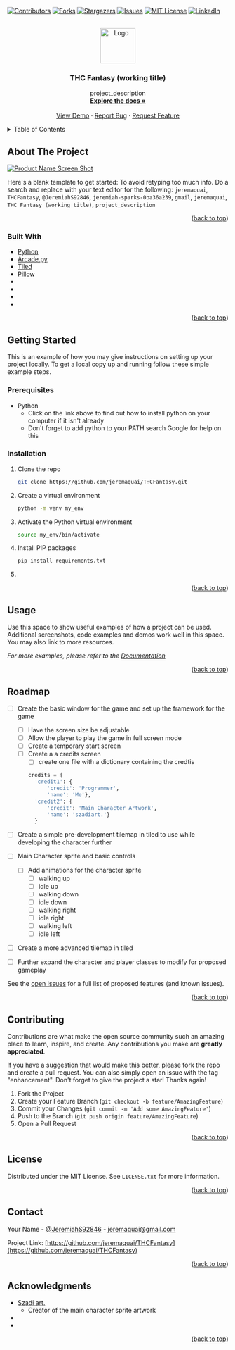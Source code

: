 <div id="top"></div>
<!--
*** Thanks for checking out the Best-README-Template. If you have a suggestion
*** that would make this better, please fork the repo and create a pull request
*** or simply open an issue with the tag "enhancement".
*** Don't forget to give the project a star!
*** Thanks again! Now go create something AMAZING! :D
-->



<!-- PROJECT SHIELDS -->
<!--
*** I'm using markdown "reference style" links for readability.
*** Reference links are enclosed in brackets [ ] instead of parentheses ( ).
*** See the bottom of this document for the declaration of the reference variables
*** for contributors-url, forks-url, etc. This is an optional, concise syntax you may use.
*** https://www.markdownguide.org/basic-syntax/#reference-style-links
-->
[![Contributors][contributors-shield]][contributors-url]
[![Forks][forks-shield]][forks-url]
[![Stargazers][stars-shield]][stars-url]
[![Issues][issues-shield]][issues-url]
[![MIT License][license-shield]][license-url]
[![LinkedIn][linkedin-shield]][linkedin-url]



<!-- PROJECT LOGO -->
<br />
<div align="center">
  <a href="https://github.com/jeremaquai/THCFantasy">
    <img src="images/logo.png" alt="Logo" width="80" height="80">
  </a>

<h3 align="center">THC Fantasy (working title)</h3>

  <p align="center">
    project_description
    <br />
    <a href="https://github.com/jeremaquai/THCFantasy"><strong>Explore the docs »</strong></a>
    <br />
    <br />
    <a href="https://github.com/jeremaquai/THCFantasy">View Demo</a>
    ·
    <a href="https://github.com/jeremaquai/THCFantasy/issues">Report Bug</a>
    ·
    <a href="https://github.com/jeremaquai/THCFantasy/issues">Request Feature</a>
  </p>
</div>



<!-- TABLE OF CONTENTS -->
<details>
  <summary>Table of Contents</summary>
  <ol>
    <li>
      <a href="#about-the-project">About The Project</a>
      <ul>
        <li><a href="#built-with">Built With</a></li>
      </ul>
    </li>
    <li>
      <a href="#getting-started">Getting Started</a>
      <ul>
        <li><a href="#prerequisites">Prerequisites</a></li>
        <li><a href="#installation">Installation</a></li>
      </ul>
    </li>
    <li><a href="#usage">Usage</a></li>
    <li><a href="#roadmap">Roadmap</a></li>
    <li><a href="#contributing">Contributing</a></li>
    <li><a href="#license">License</a></li>
    <li><a href="#contact">Contact</a></li>
    <li><a href="#acknowledgments">Acknowledgments</a></li>
  </ol>
</details>



<!-- ABOUT THE PROJECT -->
## About The Project

[![Product Name Screen Shot][product-screenshot]](https://example.com)

Here's a blank template to get started: To avoid retyping too much info. Do a search and replace with your text editor for the following: `jeremaquai`, `THCFantasy`, `@JeremiahS92846`, `jeremiah-sparks-0ba36a239`, `gmail`, `jeremaquai`, `THC Fantasy (working title)`, `project_description`

<p align="right">(<a href="#top">back to top</a>)</p>



### Built With

* [Python](https://www.python.org/)
* [Arcade.py](https://api.arcade.academy/en/latest/)
* [Tiled](http://www.mapeditor.org/)
* [Pillow](https://pypi.org/project/pillow/)
* []()
* []()
* []()
* []()

<p align="right">(<a href="#top">back to top</a>)</p>



<!-- GETTING STARTED -->
## Getting Started

This is an example of how you may give instructions on setting up your project locally.
To get a local copy up and running follow these simple example steps.

### Prerequisites


* Python
  * Click on the link above to find out how to install python on your computer if it isn't already
  * Don't forget to add python to your PATH search Google for help on this

### Installation

1. Clone the repo
   ```sh
   git clone https://github.com/jeremaquai/THCFantasy.git
   ```
2. Create a virtual environment
    ```bash
    python -m venv my_env
    ```
3. Activate the Python virtual environment
    ```bash
    source my_env/bin/activate
    ```
4. Install PIP packages
   ```sh
   pip install requirements.txt
   ```
5. 

<p align="right">(<a href="#top">back to top</a>)</p>



<!-- USAGE EXAMPLES -->
## Usage

Use this space to show useful examples of how a project can be used. Additional screenshots, code examples and demos work well in this space. You may also link to more resources.

_For more examples, please refer to the [Documentation](https://example.com)_

<p align="right">(<a href="#top">back to top</a>)</p>



<!-- ROADMAP -->
## Roadmap

- [ ] Create the basic window for the game and set up the framework for the game
    - [ ] Have the screen size be adjustable
    - [ ] Allow the player to play the game in full screen mode
    - [ ] Create a temporary start screen
    - [ ] Create a a credits screen
        - [ ] create one file with a dictionary containing the credtis
        ```python
        credits = {
          'credit1': {
              'credit': 'Programmer', 
              'name': 'Me'},
          'credit2': {
              'credit': 'Main Character Artwork',
              'name': 'szadiart.'}
          }
        ```
- [ ] Create a simple pre-development tilemap in tiled to use while developing the character further
- [ ] Main Character sprite and basic controls
    - [ ] Add animations for the character sprite
      - [ ] walking up
      - [ ] idle up
      - [ ] walking down
      - [ ] idle down
      - [ ] walking right
      - [ ] idle right
      - [ ] walking left
      - [ ] idle left
- [ ] Create a more advanced tilemap in tiled
- [ ] Further expand the character and player classes to modify for proposed gameplay


See the [open issues](https://github.com/jeremaquai/THCFantasy/issues) for a full list of proposed features (and known issues).

<p align="right">(<a href="#top">back to top</a>)</p>



<!-- CONTRIBUTING -->
## Contributing

Contributions are what make the open source community such an amazing place to learn, inspire, and create. Any contributions you make are **greatly appreciated**.

If you have a suggestion that would make this better, please fork the repo and create a pull request. You can also simply open an issue with the tag "enhancement".
Don't forget to give the project a star! Thanks again!

1. Fork the Project
2. Create your Feature Branch (`git checkout -b feature/AmazingFeature`)
3. Commit your Changes (`git commit -m 'Add some AmazingFeature'`)
4. Push to the Branch (`git push origin feature/AmazingFeature`)
5. Open a Pull Request

<p align="right">(<a href="#top">back to top</a>)</p>



<!-- LICENSE -->
## License

Distributed under the MIT License. See `LICENSE.txt` for more information.

<p align="right">(<a href="#top">back to top</a>)</p>



<!-- CONTACT -->
## Contact

Your Name - [@JeremiahS92846](https://twitter.com/@JeremiahS92846) - jeremaquai@gmail.com

Project Link: [https://github.com/jeremaquai/THCFantasy](https://github.com/jeremaquai/THCFantasy)

<p align="right">(<a href="#top">back to top</a>)</p>



<!-- ACKNOWLEDGMENTS -->
## Acknowledgments

* [Szadi art.](https://szadiart.itch.io/)
  - Creator of the main character sprite artwork 
* []()
* []()

<p align="right">(<a href="#top">back to top</a>)</p>



<!-- MARKDOWN LINKS & IMAGES -->
<!-- https://www.markdownguide.org/basic-syntax/#reference-style-links -->
[contributors-shield]: https://img.shields.io/github/contributors/jeremaquai/THCFantasy.svg?style=for-the-badge
[contributors-url]: https://github.com/jeremaquai/THCFantasy/graphs/contributors
[forks-shield]: https://img.shields.io/github/forks/jeremaquai/THCFantasy.svg?style=for-the-badge
[forks-url]: https://github.com/jeremaquai/THCFantasy/network/members
[stars-shield]: https://img.shields.io/github/stars/jeremaquai/THCFantasy.svg?style=for-the-badge
[stars-url]: https://github.com/jeremaquai/THCFantasy/stargazers
[issues-shield]: https://img.shields.io/github/issues/jeremaquai/THCFantasy.svg?style=for-the-badge
[issues-url]: https://github.com/jeremaquai/THCFantasy/issues
[license-shield]: https://img.shields.io/github/license/jeremaquai/THCFantasy.svg?style=for-the-badge
[license-url]: https://github.com/jeremaquai/THCFantasy/blob/master/LICENSE.txt
[linkedin-shield]: https://img.shields.io/badge/-LinkedIn-black.svg?style=for-the-badge&logo=linkedin&colorB=555
[linkedin-url]: https://linkedin.com/in/jeremiah-sparks-0ba36a239
[product-screenshot]: images/screenshot.png

